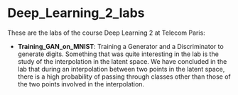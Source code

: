 # Deep_Learning_2_labs

These are the labs of the course Deep Learning 2 at Telecom Paris:
* __Training_GAN_on_MNIST__: Training a Generator and a Discriminator to generate digits. Something that was quite interesting in the lab is the study of the interpolation in the latent space. We have concluded in the lab that during an interpolation between two points in the latent space, there is a high probability of passing through classes other than those of the two points involved in the interpolation.
